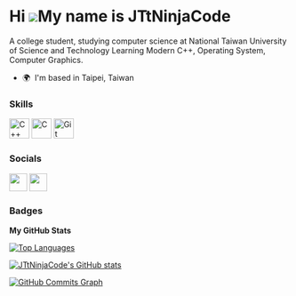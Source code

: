 Hi ![](https://user-images.githubusercontent.com/18350557/176309783-0785949b-9127-417c-8b55-ab5a4333674e.gif)My name is JTtNinjaCode
====================================================================================================================================

A college student, studying computer science at National Taiwan University of Science and Technology Learning Modern C++, Operating System, Computer Graphics.

* 🌍  I'm based in Taipei, Taiwan

### Skills


<p align="left">
<a href="https://docs.microsoft.com/en-us/cpp/?view=msvc-170" target="_blank" rel="noreferrer"><img src="https://raw.githubusercontent.com/danielcranney/readme-generator/main/public/icons/skills/cplusplus-colored.svg" width="36" height="36" alt="C++" /></a>
<a href="https://docs.microsoft.com/en-us/cpp/?view=msvc-170" target="_blank" rel="noreferrer"><img src="https://raw.githubusercontent.com/danielcranney/readme-generator/main/public/icons/skills/c-colored.svg" width="36" height="36" alt="C" /></a>
<a href="https://git-scm.com/" target="_blank" rel="noreferrer"><img src="https://raw.githubusercontent.com/danielcranney/readme-generator/main/public/icons/skills/git-colored.svg" width="36" height="36" alt="Git" /></a>
</p>


### Socials

<p align="left"> <a href="https://www.facebook.com/profile.php?id=100026307275569" target="_blank" rel="noreferrer"><img src="https://raw.githubusercontent.com/danielcranney/readme-generator/main/public/icons/socials/facebook.svg" width="32" height="32" /></a> <a href="https://www.github.com/JTtNinjaCode" target="_blank" rel="noreferrer"><img src="https://raw.githubusercontent.com/danielcranney/readme-generator/main/public/icons/socials/github.svg" width="32" height="32" /></a></p>

### Badges

<b>My GitHub Stats</b>

<a href="https://github.com/JTtNinjaCode" align="left"><img src="https://github-readme-stats.vercel.app/api/top-langs/?username=JTtNinjaCode&langs_count=10&title_color=dddddd&text_color=dddddd&icon_color=dddddd&bg_color=0D1117&hide_border=true&locale=en&custom_title=Top%20%Languages" alt="Top Languages" /></a>

<a href="http://www.github.com/JTtNinjaCode"><img src="https://github-readme-stats.vercel.app/api?username=JTtNinjaCode&show_icons=true&hide=&title_color=dddddd&text_color=dddddd&icon_color=dddddd&bg_color=0D1117&hide_border=true&show_icons=true" alt="JTtNinjaCode's GitHub stats" /></a>

<a href="http://www.github.com/JTtNinjaCode"><img src="https://github-readme-activity-graph.cyclic.app/graph?username=JTtNinjaCode&bg_color=1c1917&color=dddddd&line=dddddd&point=dddddd&area_color=0D1117&area=true&hide_border=true&custom_title=GitHub%20Commits%20Graph" alt="GitHub Commits Graph" /></a>
